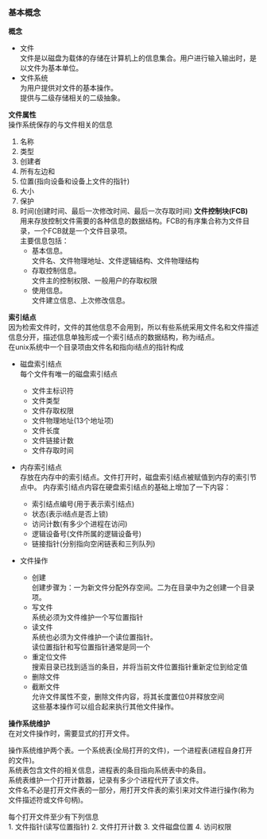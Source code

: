 ### 基本概念  
**概念**   
- 文件  
文件是以磁盘为载体的存储在计算机上的信息集合。用户进行输入输出时，是以文件为基本单位。  
- 文件系统  
为用户提供对文件的基本操作。  
提供与二级存储相关的二级抽象。


**文件属性**  
操作系统保存的与文件相关的信息  
1. 名称
2. 类型
3. 创建者
4. 所有左边和
5. 位置(指向设备和设备上文件的指针)
6. 大小
7. 保护
8. 时间(创建时间、最后一次修改时间、最后一次存取时间)
**文件控制块(FCB)**  
用来存放控制文件需要的各种信息的数据结构。FCB的有序集合称为文件目录，一个FCB就是一个文件目录项。  
主要信息包括：  
    - 基本信息。  
    文件名、文件物理地址、文件逻辑结构、文件物理结构
    - 存取控制信息。  
    文件主的控制权限、一般用户的存取权限
    - 使用信息。  
    文件建立信息、上次修改信息。

**索引结点**  
因为检索文件时，文件的其他信息不会用到，所以有些系统采用文件名和文件描述信息分开，描述信息单独形成一个索引结点的数据结构，称为i结点。  
在unix系统中一个目录项由文件名和指向i结点的指针构成  
- 磁盘索引结点  
每个文件有唯一的磁盘索引结点  
    - 文件主标识符
    - 文件类型
    - 文件存取权限
    - 文件物理地址(13个地址项)
    - 文件长度
    - 文件链接计数
    - 文件存取时间

- 内存索引结点  
存放在内存中的索引结点。文件打开时，磁盘索引结点被赋值到内存的索引节点中。
内存索引结点内容在硬盘索引结点的基础上增加了一下内容：  
    - 索引结点编号(用于表示索引结点)
    - 状态(表示i结点是否上锁)
    - 访问计数(有多少个进程在访问)
    - 逻辑设备号(文件所属的逻辑设备号)
    - 链接指针(分别指向空闲链表和三列队列)

- 文件操作  
    - 创建  
    创建步骤为：一为新文件分配外存空间。二为在目录中为之创建一个目录项。
    - 写文件  
    系统必须为文件维护一个写位置指针
    - 读文件  
    系统也必须为文件维护一个读位置指针。  
    读位置指针和写位置指针通常是同一个
    - 重定位文件  
    搜索目录已找到适当的条目，并将当前文件位置指针重新定位到给定值  
    - 删除文件  
    - 截断文件  
    允许文件属性不变，删除文件内容，将其长度置位0并释放空间  
这些基本操作可以组合起来执行其他文件操作。  

**操作系统维护**  
在对文件操作时，需要显式的打开文件。 

操作系统维护两个表。一个系统表(全局打开的文件)，一个进程表(进程自身打开的文件)。  
系统表包含文件的相关信息，进程表的条目指向系统表中的条目。  
系统表维护一个打开计数器，记录有多少个进程代开了该文件。  
文件名不必是打开文件表的一部分，用打开文件表的索引来对文件进行操作(称为文件描述符或文件句柄)。  

每个打开文件至少有下列信息  
    1. 文件指针(读写位置指针)
    2. 文件打开计数
    3. 文件磁盘位置
    4. 访问权限
